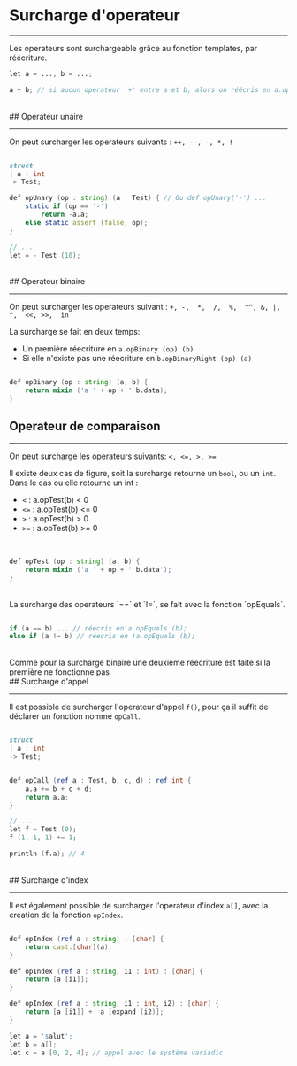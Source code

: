 
# Surcharge d'operateur
<hr>

Les operateurs sont surchargeable grâce au fonction templates, par réécriture.
<br>

```D
let a = ..., b = ...;

a + b; // si aucun operateur '+' entre a et b, alors on réécris en a.opBinary('+') (b);
```
<br>
## Operateur unaire
<hr>

On peut surcharger les operateurs suivants : 
	`++, --, -, *, !`


```D

struct 
| a : int
-> Test;

def opUnary (op : string) (a : Test) { // Ou def opUnary('-') ...
	static if (op == '-')
		return -a.a;
	else static assert (false, op);
}

// ...
let = - Test (10);

```
<br>
## Operateur binaire
<hr>

On peut surcharger les operateurs suivant : 
`+,	-,	*,	/,	%,	^^,	&, |,	^,	<<,	>>,  in`

La surcharge se fait en deux temps:
- Un première réecriture en `a.opBinary (op) (b)`
- Si elle n'existe pas une réecriture en `b.opBinaryRight (op) (a)`



```D

def opBinary (op : string) (a, b) {
	return mixin ('a ' + op + ' b.data);
}

```

## Operateur de comparaison
<hr>


On peut surcharge les operateurs suivants: `<, <=, >, >=`

Il existe deux cas de figure, soit la surcharge retourne un `bool`, ou un `int`.
Dans le cas ou elle retourne un int : 
- `<` : a.opTest(b) < 0
- `<=` : a.opTest(b) <= 0
- `>` : a.opTest(b) > 0
- `>=` : a.opTest(b) >= 0
<br>


```D
def opTest (op : string) (a, b) {
	return mixin ('a ' + op + ' b.data');
}

```

<br>
La surcharge des operateurs `==` et `!=`, se fait avec la fonction `opEquals`.


```D

if (a == b) ... // réecris en a.opEquals (b);
else if (a != b) // réecris en !a.opEquals (b);

```

<br>
Comme pour la surcharge binaire une deuxième réecriture est faite si la première ne fonctionne pas

<br>
## Surcharge d'appel
<hr>


Il est possible de surcharger l'operateur d'appel `f()`, pour ça il suffit de déclarer un fonction nommé `opCall`.



```D

struct 
| a : int
-> Test;


def opCall (ref a : Test, b, c, d) : ref int {
	a.a += b + c + d;
	return a.a;
}

// ...
let f = Test (0);
f (1, 1, 1) += 1;

println (f.a); // 4

```

<br>
## Surcharge d'index
<hr>

Il est également possible de surcharger l'operateur d'index `a[]`, avec la création de la fonction `opIndex`.


```D

def opIndex (ref a : string) : [char] {
	return cast:[char](a);
}

def opIndex (ref a : string, i1 : int) : [char] {
	return [a [i1]];
}

def opIndex (ref a : string, i1 : int, i2) : [char] {
	return [a [i1]] +  a [expand (i2)];
}

let a = 'salut';
let b = a[];
let c = a [0, 2, 4]; // appel avec le système variadic

```














